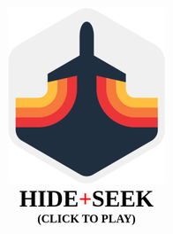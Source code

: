 <div align="center">
    <a href="https://ruben-white.github.io/jetlag-public">
        <img src="./icons/jetlag.png" alt="jetlag" />
    </a>
    <br />
    <a href="https://ruben-white.github.io/jetlag-public" style="text-decoration: none; font-family: Rubik; font-size: 3em; color: black;">
        <b>HIDE</b><span style="color: red;"><b>+</b></span><b>SEEK</b>
    </a>
    <br />
    <a href="https://ruben-white.github.io/jetlag-public" style="text-decoration: none; font-family: Rubik; font-size: 1.5em; color: black;">
        <b>(CLICK TO PLAY)</b>
    </a>
</div>